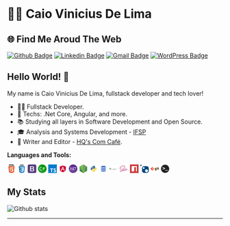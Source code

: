 
# :man_technologist: Caio Vinicius De Lima

  
## :globe_with_meridians: Find Me Aroud The Web
[![Github Badge](https://img.shields.io/badge/-Github-000?style=flat&logo=Github&logoColor=white&link=https://github.com/caiovlima)](https://github.com/caiovlima)  [![Linkedin Badge](https://img.shields.io/badge/-LinkedIn-blue?style=flat&logo=Linkedin&logoColor=white&link=https://www.linkedin.com/in/caioviniciuslima/)](https://www.linkedin.com/in/caioviniciuslima/)  [![Gmail Badge](https://img.shields.io/badge/-Gmail-c14438?style=flat&logo=Gmail&logoColor=white&link=mailto:contatocaiovlimat@gmail.com)](mailto:contatocaiovlima@gmail.com) [![WordPress Badge](https://img.shields.io/badge/-Hobby-green?style=flat&logo=WordPress&logoColor=white&link=https://hqscomcafe.com.br)](https://hqscomcafe.com.br)
  

## Hello World! 👋

  

My name is Caio Vinicius De Lima, fullstack developer and tech lover!
  

- :man_technologist: Fullstack Developer.
- :blue_heart: Techs: .Net Core, Angular, and more.
- :books: Studying all layers in Software Development and Open Source.
- 🎓 Analysis and Systems Development - [IFSP](https://ctd.ifsp.edu.br/)
- :pencil:  Writer and Editor - [HQ's Com Café](https://www.hqscomcafe.com.br).
  

**Languages and Tools:**

  

<code><img  height="20"  src="https://raw.githubusercontent.com/github/explore/80688e429a7d4ef2fca1e82350fe8e3517d3494d/topics/html/html.png"></code> <code><img  height="20"  src="https://raw.githubusercontent.com/github/explore/80688e429a7d4ef2fca1e82350fe8e3517d3494d/topics/css/css.png"></code> <code><img  height="20"  src="https://raw.githubusercontent.com/github/explore/80688e429a7d4ef2fca1e82350fe8e3517d3494d/topics/bootstrap/bootstrap.png"></code> <code><img  height="20"  src="https://raw.githubusercontent.com/github/explore/80688e429a7d4ef2fca1e82350fe8e3517d3494d/topics/csharp/csharp.png"></code> <code><img  height="20"  src="https://raw.githubusercontent.com/github/explore/80688e429a7d4ef2fca1e82350fe8e3517d3494d/topics/typescript/typescript.png"></code> <code><img  height="20"  src="https://raw.githubusercontent.com/github/explore/80688e429a7d4ef2fca1e82350fe8e3517d3494d/topics/angular/angular.png"></code> <code><img  height="20"  src="https://raw.githubusercontent.com/github/explore/80688e429a7d4ef2fca1e82350fe8e3517d3494d/topics/dotnet/dotnet.png"></code> <code><img  height="20"  src="https://raw.githubusercontent.com/github/explore/80688e429a7d4ef2fca1e82350fe8e3517d3494d/topics/nodejs/nodejs.png"></code> <code><img  height="20"  src="https://raw.githubusercontent.com/github/explore/80688e429a7d4ef2fca1e82350fe8e3517d3494d/topics/python/python.png"></code> <code><img  height="20"  src="https://raw.githubusercontent.com/github/explore/80688e429a7d4ef2fca1e82350fe8e3517d3494d/topics/sql/sql.png"></code> <code><img  height="20"  src="https://raw.githubusercontent.com/github/explore/80688e429a7d4ef2fca1e82350fe8e3517d3494d/topics/mongodb/mongodb.png"></code> <code><img  height="20"  src="https://raw.githubusercontent.com/github/explore/80688e429a7d4ef2fca1e82350fe8e3517d3494d/topics/sass/sass.png"></code> <code><img  height="20"  src="https://raw.githubusercontent.com/github/explore/80688e429a7d4ef2fca1e82350fe8e3517d3494d/topics/npm/npm.png"></code> <code><img  height="20"  src="https://raw.githubusercontent.com/github/explore/80688e429a7d4ef2fca1e82350fe8e3517d3494d/topics/nuget/nuget.png"></code> <code><img  height="20"  src="https://raw.githubusercontent.com/github/explore/80688e429a7d4ef2fca1e82350fe8e3517d3494d/topics/git/git.png"></code> <code><img  height="20"  src="https://raw.githubusercontent.com/github/explore/80688e429a7d4ef2fca1e82350fe8e3517d3494d/topics/terminal/terminal.png"></code>

  

## My Stats

  

![Github stats](https://github-readme-stats.vercel.app/api?username=caiovlima&show_icons=true&hide_border=true)

  

  

---

